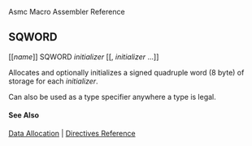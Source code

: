 Asmc Macro Assembler Reference

## SQWORD

[[_name_]] SQWORD _initializer_ [[, _initializer_ ...]]

Allocates and optionally initializes a signed quadruple word (8 byte) of storage for each _initializer_.

Can also be used as a type specifier anywhere a type is legal.

#### See Also

[Data Allocation](data-allocation.md) | [Directives Reference](readme.md)
